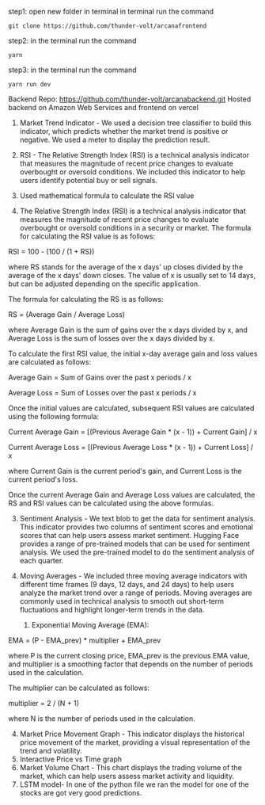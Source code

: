 step1: open new folder in terminal
     in terminal run the command 
```
git clone https://github.com/thunder-volt/arcanafrontend 
```
step2: in the terminal run the command 
```     
yarn 
```
step3: in the terminal run the command 
```
yarn run dev
```

Backend Repo: https://github.com/thunder-volt/arcanabackend.git
Hosted backend on Amazon Web Services and frontend on vercel
1.  Market Trend Indicator - We used a decision tree classifier to build this indicator, which predicts whether the market trend is positive or negative. We used a meter to display the prediction result.
   
2.  RSI - The Relative Strength Index (RSI) is a technical analysis indicator that measures the magnitude of recent price changes to evaluate overbought or oversold conditions. We included this indicator to help users identify potential buy or sell signals.
1. Used mathematical formula to calculate the RSI value
2. The Relative Strength Index (RSI) is a technical analysis indicator that measures the magnitude of recent price changes to evaluate overbought or oversold conditions in a security or market. The formula for calculating the RSI value is as follows:

RSI = 100 - (100 / (1 + RS))

where RS stands for the average of the x days' up closes divided by the average of the x days' down closes. The value of x is usually set to 14 days, but can be adjusted depending on the specific application.

The formula for calculating the RS is as follows:

RS = (Average Gain / Average Loss)

where Average Gain is the sum of gains over the x days divided by x, and Average Loss is the sum of losses over the x days divided by x.

To calculate the first RSI value, the initial x-day average gain and loss values are calculated as follows:

Average Gain = Sum of Gains over the past x periods / x

Average Loss = Sum of Losses over the past x periods / x

Once the initial values are calculated, subsequent RSI values are calculated using the following formula:

Current Average Gain = [(Previous Average Gain * (x - 1)) + Current Gain] / x

Current Average Loss = [(Previous Average Loss * (x - 1)) + Current Loss] / x

where Current Gain is the current period's gain, and Current Loss is the current period's loss.

Once the current Average Gain and Average Loss values are calculated, the RS and RSI values can be calculated using the above formulas.
   
3. Sentiment Analysis - We text blob to get the data for sentiment analysis. This indicator provides two columns of sentiment scores and emotional scores that can help users assess market sentiment.
Hugging Face provides a range of pre-trained models that can be used for sentiment analysis. We used the pre-trained model to do the sentiment analysis of each quarter.
   
4.  Moving Averages - We included three moving average indicators with different time frames (9 days, 12 days, and 24 days) to help users analyze the market trend over a range of periods.
    Moving averages are commonly used in technical analysis to smooth out short-term fluctuations and highlight longer-term trends in the data.
    1.  Exponential Moving Average (EMA):

EMA = (P - EMA_prev) * multiplier + EMA_prev

where P is the current closing price, EMA_prev is the previous EMA value, and multiplier is a smoothing factor that depends on the number of periods used in the calculation.

The multiplier can be calculated as follows:

multiplier = 2 / (N + 1)

where N is the number of periods used in the calculation.

4.  Market Price Movement Graph - This indicator displays the historical price movement of the market, providing a visual representation of the trend and volatility.
1. Interactive Price vs Time graph
5.  Market Volume Chart - This chart displays the trading volume of the market, which can help users assess market activity and liquidity.
6. LSTM model- In one of the python file we ran the model for one of the stocks are got very good predictions.
